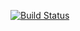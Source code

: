[![Build Status](https://app.travis-ci.com/iremozdemr/java-web-app.svg?token=ymX6sLjyqBoVrXFpXx2K&branch=main)](https://app.travis-ci.com/iremozdemr/java-web-app)